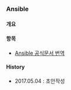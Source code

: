 ### Ansible

#### 개요

#### 항목
- [Ansible 공식문서 번역](https://github.com/juneyoung/DEV-INFOS/blob/master/Ansible/translation/README.md)

#### History
- 2017.05.04 : 초안작성
